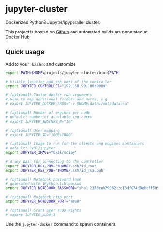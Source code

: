 jupyter-cluster
===============

Dockerized Python3 Jupyter/ipyparallel cluster.

This project is hosted on [Github](https://github.com/0x0L/jupyter-cluster) and automated builds are generated at [Docker Hub](https://hub.docker.com/r/0x0l).

Quick usage
-----------

Add to your `.bashrc` and customize
```sh
export PATH=$HOME/projects/jupyter-cluster/bin:$PATH

# Visible location and ssh port of the controller
export JUPYTER_CONTROLLER="192.168.99.100:9000"

# (optional) Custom docker run arguments
# Hook to map additional folders and ports, e.g.
# export JUPYTER_DOCKER_ARGS="-v $HOME/data:/mnt/data:ro"

# (optional) Number of engines per node
# default: number of available cpu cores
# export JUPYTER_ENGINES_N="16"

# (optional) User mapping
# export JUPYTER_ID="1000:1000"

# (optional) Image to run for the clients and engines containers
# default: 0x0l/jupyter
export JUPYTER_IMAGE="0x0l/scipy"

# A key pair for connecting to the controller
export JUPYTER_KEY_PRV="$HOME/.ssh/id_rsa"
export JUPYTER_KEY_PUB="$HOME/.ssh/id_rsa.pub"

# (optional) Notebook password hash
# generated with IPython.lib.passwd
export JUPYTER_NOTEBOOK_PASSWORD="sha1:2353ceb79862:2c18df074d8ebdff589dc37aa4d871c7b29a5caf"

# (optional) Notebook http port
export JUPYTER_NOTEBOOK_PORT="8888"

# (optional) Grant user sudo rights
# export JUPYTER_SUDO=1
```

Use the `jupyter-docker` command to spawn containers.
